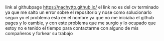 link al githubpage
https://nachytto.github.io/
el link no es del cv terminado ya que me salto un error sobre el repositorio y nose como solucionarlo segun yo el problema esta en el nombre ya que no me iniciaba el github pages y lo cambie, y con este problema que me surgio
y lo ocupado que estoy no e tenido el tiempo para contactarme con alguno de mis compañeros y forkear su trabajo
